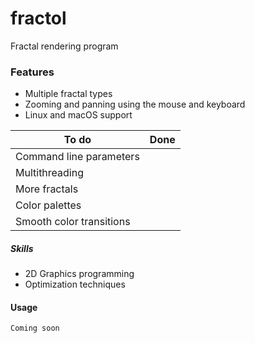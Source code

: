 # fractol

Fractal rendering program

### Features

* Multiple fractal types
* Zooming and panning using the mouse and keyboard
* Linux and macOS support

To do | Done
--- | ---
Command line parameters |
Multithreading | 
More fractals | 
Color palettes | 
Smooth color transitions | 

##### Skills

* 2D Graphics programming
* Optimization techniques

#### Usage
```
Coming soon
```
